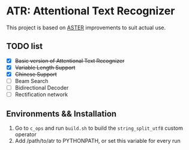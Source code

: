 # ATR: Attentional Text Recognizer

This project is based on [ASTER](https://github.com/bgshih/aster.git) improvements to suit actual use.

## TODO list

- [x] ~~Basic version of Attentional Text Recognizer~~
- [x] ~~Variable Length Support~~
- [x] ~~Chinese Support~~
- [ ] Beam Search
- [ ] Bidirectional Decoder
- [ ] Rectification network

## Environments && Installation

1. Go to `c_ops` and run `build.sh` to build the `string_split_utf8` custom operator
2. Add /path/to/atr to PYTHONPATH, or set this variable for every run
